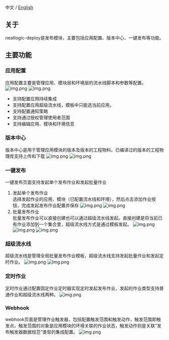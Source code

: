 中文 / [English](README.en.md)

## 关于

neatlogic-deploy是发布模块，主要包括应用配置、版本中心、一键发布等功能。

## 主要功能

### 应用配置

应用配置主要是管理应用、模块层和环境层的流水线脚本和参数等配置。
![img.png](README_IMAGES/img1.png)
![img.png](README_IMAGES/img.png)
- 支持配置应用持续集成
- 支持配置应用超级流水线，模板中只能选当前应用。
- 支持配置通知策略
- 支持通过授权管理使用者范围
- 支持编辑应用、模块和环境信息

### 版本中心

版本中心是用于管理应用模块的版本及版本的工程物料。已编译过的版本的工程物理库支持上传和下载
![img.png](README_IMAGES/img2.png)
![img.png](README_IMAGES/img3.png)

### 一键发布

一键发布页面支持发起单个发布作业和发起批量作业
1. 发起单个发布作业<br>
选择发起作业的应用、模块（已配置流水线和环境），然后点击添加作业按钮，完成发起发布作业配置并保存
![img.png](README_IMAGES/img4.png)
![img.png](README_IMAGES/img5.png)
2. 批量发布作业<br>
批量发布作业可以直接创建也可以通过超级流水线发起。直接创建是将当前已有作业添加到一个集合里，超级流水线方式是通过模板发起。
![img.png](README_IMAGES/img6.png)
![img.png](README_IMAGES/img7.png)
![img.png](README_IMAGES/img8.png)

### 超级流水线

超级流水线是管理全局批量发布作业模板，超级流水线支持发起批量作业和发起定时作业。
![img.png](README_IMAGES/img9.png)
![img.png](README_IMAGES/img10.png)

### 定时作业
定时作业通过配置固定作业定时器实现定时发起发布作业，发起的作业类型支持普通作业和超级流水线两种。
![img.png](README_IMAGES/img11.png)

 ### Webhook
 webhook页面是管理作业触发器，包括配置触发范围和触发动作，触发范围即触发点，触发范围的对象是应用模块的环境关联的作业状态，触发动作则是关联“发布触发器数据规范”类型的集成配置。
 ![img.png](README_IMAGES/img12.png)
